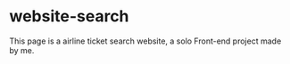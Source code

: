 # website-search
This page is a airline ticket search website, a solo Front-end project made by me.
